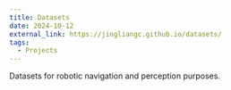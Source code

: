 ```yaml
---
title: Datasets
date: 2024-10-12
external_link: https://jingliangc.github.io/datasets/
tags:
  - Projects
---
```


Datasets for robotic navigation and perception purposes.
<!--more-->

